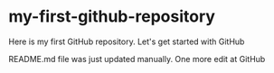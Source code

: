 # my-first-github-repository
Here is my first GitHub repository. Let's get started with GitHub

README.md file was just updated manually. One more edit at GitHub
